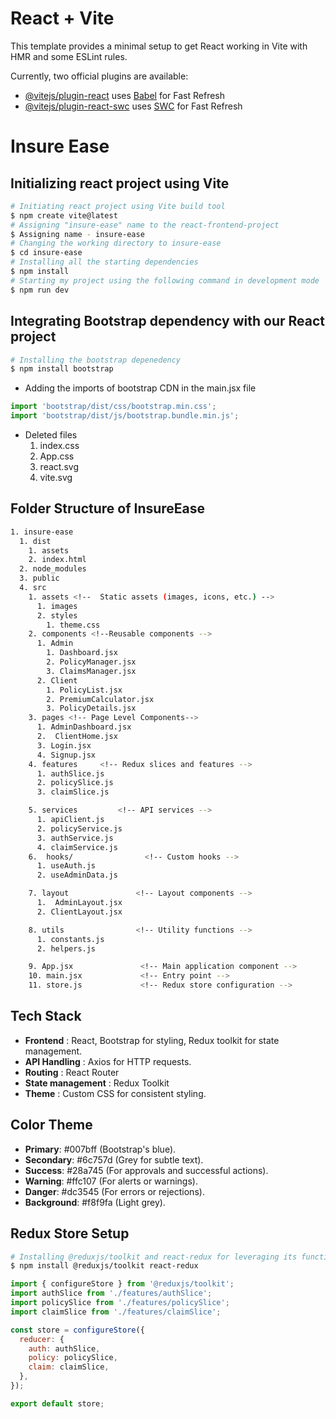 # React + Vite

This template provides a minimal setup to get React working in Vite with HMR and some ESLint rules.

Currently, two official plugins are available:

- [@vitejs/plugin-react](https://github.com/vitejs/vite-plugin-react/blob/main/packages/plugin-react/README.md) uses [Babel](https://babeljs.io/) for Fast Refresh
- [@vitejs/plugin-react-swc](https://github.com/vitejs/vite-plugin-react-swc) uses [SWC](https://swc.rs/) for Fast Refresh

# Insure Ease

## Initializing react project using Vite
```bash
# Initiating react project using Vite build tool
$ npm create vite@latest
# Assigning "insure-ease" name to the react-frontend-project
$ Assigning name - insure-ease
# Changing the working directory to insure-ease
$ cd insure-ease
# Installing all the starting dependencies 
$ npm install 
# Starting my project using the following command in development mode
$ npm run dev
```

## Integrating Bootstrap dependency with our React project
```bash
# Installing the bootstrap depenedency
$ npm install bootstrap
```
* Adding the imports of bootstrap CDN in the main.jsx file
```js
import 'bootstrap/dist/css/bootstrap.min.css';
import 'bootstrap/dist/js/bootstrap.bundle.min.js';
``` 
* Deleted files
  1. index.css
  2. App.css
  3. react.svg
  4. vite.svg

## Folder Structure of InsureEase
```bash
1. insure-ease
  1. dist
    1. assets
    2. index.html
  2. node_modules
  3. public
  4. src
    1. assets <!--  Static assets (images, icons, etc.) -->
      1. images
      2. styles
        1. theme.css
    2. components <!--Reusable components -->
      1. Admin
        1. Dashboard.jsx
        2. PolicyManager.jsx
        3. ClaimsManager.jsx
      2. Client
        1. PolicyList.jsx
        2. PremiumCalculator.jsx
        3. PolicyDetails.jsx
    3. pages <!-- Page Level Components-->
      1. AdminDashboard.jsx
      2.  ClientHome.jsx
      3. Login.jsx
      4. Signup.jsx
    4. features     <!-- Redux slices and features -->     
      1. authSlice.js
      2. policySlice.js
      3. claimSlice.js

    5. services         <!-- API services --> 
      1. apiClient.js
      2. policyService.js
      3. authService.js
      4. claimService.js
    6.  hooks/                <!-- Custom hooks -->
      1. useAuth.js
      2. useAdminData.js

    7. layout               <!-- Layout components -->
      1.  AdminLayout.jsx
      2. ClientLayout.jsx

    8. utils                <!-- Utility functions -->
      1. constants.js
      2. helpers.js

    9. App.jsx               <!-- Main application component -->
    10. main.jsx             <!-- Entry point -->
    11. store.js             <!-- Redux store configuration -->
```

## Tech Stack 
* **Frontend** : React, Bootstrap for styling, Redux toolkit for state management.
* **API Handling** : Axios for HTTP requests.
* **Routing** : React Router
* **State management** : Redux Toolkit
* **Theme** : Custom CSS for consistent styling.

## Color Theme 
* **Primary**: #007bff (Bootstrap's blue).
* **Secondary**: #6c757d (Grey for subtle text).
* **Success**: #28a745 (For approvals and successful actions).
* **Warning**: #ffc107 (For alerts or warnings).
* **Danger**: #dc3545 (For errors or rejections).
* **Background**: #f8f9fa (Light grey).

## Redux Store Setup

```bash
# Installing @reduxjs/toolkit and react-redux for leveraging its functionalities
$ npm install @reduxjs/toolkit react-redux

```

```js
import { configureStore } from '@reduxjs/toolkit';
import authSlice from './features/authSlice';
import policySlice from './features/policySlice';
import claimSlice from './features/claimSlice';

const store = configureStore({
  reducer: {
    auth: authSlice,
    policy: policySlice,
    claim: claimSlice,
  },
});

export default store;

```
